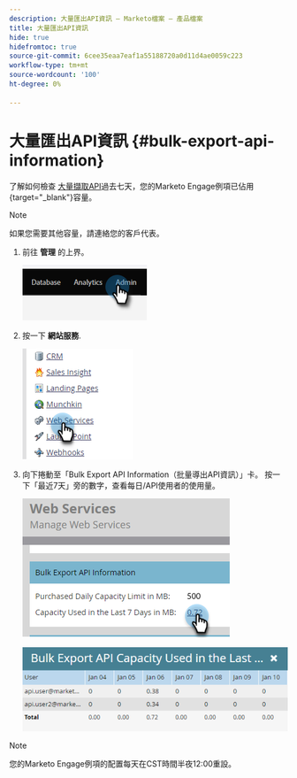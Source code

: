 ```yaml
---
description: 大量匯出API資訊 — Marketo檔案 — 產品檔案
title: 大量匯出API資訊
hide: true
hidefromtoc: true
source-git-commit: 6cee35eaa7eaf1a55188720a0d11d4ae0059c223
workflow-type: tm+mt
source-wordcount: '100'
ht-degree: 0%

---
```


# 大量匯出API資訊 {#bulk-export-api-information}

了解如何檢查 [大量擷取API](https://developers.marketo.com/rest-api/bulk-extract/)過去七天，您的Marketo Engage例項已佔用{target=&quot;_blank&quot;}容量。

>[!NOTE]
>
>如果您需要其他容量，請連絡您的客戶代表。

1. 前往 **管理** 的上界。

   ![](assets/bulk-export-api-information-1.png)

1. 按一下 **網站服務**.

   ![](assets/bulk-export-api-information-2.png)

1. 向下捲動至「Bulk Export API Information（批量導出API資訊）」卡。 按一下「最近7天」旁的數字，查看每日/API使用者的使用量。

   ![](assets/bulk-export-api-information-3.png)

   ![](assets/bulk-export-api-information-4.png)

>[!NOTE]
>
>您的Marketo Engage例項的配置每天在CST時間半夜12:00重設。
